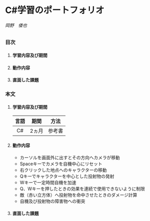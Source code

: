 # C#学習のポートフォリオ
###### 岡野　倭也
  

### 目次

1. #### 学習内容及び期間
1. #### 動作内容
1. #### 直面した課題



### 本文

1. #### 学習内容及び期間

    |言語|期間|方法|
    |:--:|:--:|:--:|
    |C#|2ヵ月|参考書|

2. #### 動作内容

    * カーソルを画面外に出すとその方向へカメラが移動
    * Spaceキーでカメラを自機中心にリセット
    * 右クリックした地点へのキャラクターの移動
    * Qキーでキャラクターを中心とした投射物の発射
    * Wキーで一定時間自機を加速
    * Q、Wキーを押したときの効果を連続で使用できないように制限
    * 敵（赤い立方体）へ投射物を命中させたときのダメージ計算
    * 自機及び投射物の障害物への衝突

2. #### 直面した課題

